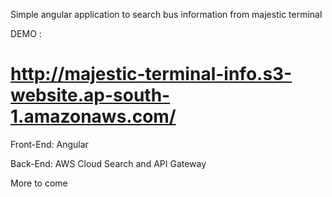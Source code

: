 Simple angular application to search bus information from majestic terminal

DEMO : <h1>http://majestic-terminal-info.s3-website.ap-south-1.amazonaws.com/ </h1>

Front-End:
Angular

Back-End:
AWS Cloud Search and API Gateway

More to come

